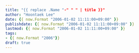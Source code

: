 ```yaml
---
title: "{{ replace .Name "-" " " | title }}"
author: "Hoontaek Lee"
date: {{ now.Format "2006-01-02 11:11:00+09:00" }}
publishdate: {{ now.Format "2006-01-02 11:11:00+09:00" }}
lastmod: {{ now.Format "2006-01-02 11:11:00+09:00" }}
tags:
- {{ now.Format "2006"}}
draft: true
---
```

